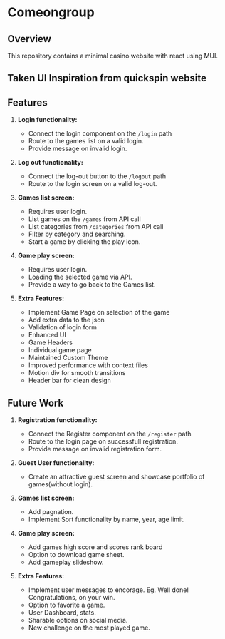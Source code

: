 # Comeongroup

## Overview

This repository contains a minimal casino website with react using MUI.
## Taken UI Inspiration from quickspin website 
## Features

1. **Login functionality:**

    - Connect the login component on the `/login` path
    - Route to the games list on a valid login.
    - Provide message on invalid login.

2. **Log out functionality:**

    - Connect the log-out button to the `/logout` path
    - Route to the login screen on a valid log-out.

3. **Games list screen:**

    - Requires user login.
    - List games on the `/games` from API call
    - List categories from `/categories` from API call
    - Filter by category and searching.
    - Start a game by clicking the play icon.

4. **Game play screen:**

    - Requires user login.
    - Loading the selected game via API.
    - Provide a way to go back to the Games list.

5. **Extra Features:**
    - Implement Game Page on selection of the game
    - Add extra data to the json
    - Validation of login form
    - Enhanced UI
    - Game Headers
    - Individual game page
    - Maintained Custom Theme
    - Improved performance with context files
    - Motion div for smooth transitions
    - Header bar for clean design
      

## Future Work
1. **Registration functionality:**

    - Connect the Register component on the `/register` path
    - Route to the login page on successfull registration.
    - Provide message on invalid registration form.

2. **Guest User functionality:**

    - Create an attractive guest screen and showcase portfolio of games(without login).

3. **Games list screen:**

    - Add pagnation.
    - Implement Sort functionality by name, year, age limit.

4. **Game play screen:**

    - Add games high score and scores rank board
    - Option to download game sheet.
    - Add gameplay slideshow.

5. **Extra Features:**
    - Implement user messages to encorage. Eg. Well done! Congratulations, on your win.
    - Option to favorite a game.
    - User Dashboard, stats.
    - Sharable options on social media.
    - New challenge on the most played game.
